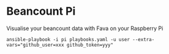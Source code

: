 # Beancount Pi

Visualise your beancount data with Fava on your Raspberry Pi

```shell
ansible-playbook -i pi playbooks.yaml -u user --extra-vars="github_user=xxx github_token=yyy"
```
